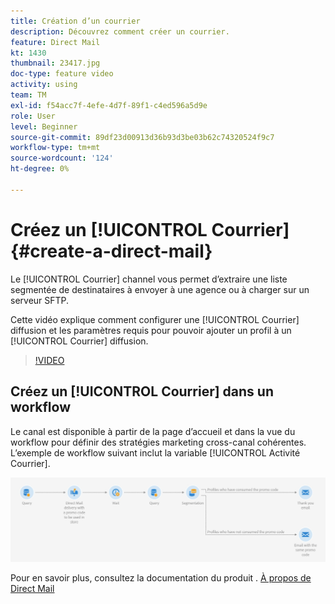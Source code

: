 ```yaml
---
title: Création d’un courrier
description: Découvrez comment créer un courrier.
feature: Direct Mail
kt: 1430
thumbnail: 23417.jpg
doc-type: feature video
activity: using
team: TM
exl-id: f54acc7f-4efe-4d7f-89f1-c4ed596a5d9e
role: User
level: Beginner
source-git-commit: 89df23d00913d36b93d3be03b62c74320524f9c7
workflow-type: tm+mt
source-wordcount: '124'
ht-degree: 0%

---
```


# Créez un [!UICONTROL Courrier] {#create-a-direct-mail}

Le [!UICONTROL Courrier] channel vous permet d’extraire une liste segmentée de destinataires à envoyer à une agence ou à charger sur un serveur SFTP.

Cette vidéo explique comment configurer une [!UICONTROL Courrier] diffusion et les paramètres requis pour pouvoir ajouter un profil à un [!UICONTROL Courrier] diffusion.

>[!VIDEO](https://video.tv.adobe.com/v/23417?quality=12&learn=on)

## Créez un [!UICONTROL Courrier] dans un workflow

Le canal est disponible à partir de la page d’accueil et dans la vue du workflow pour définir des stratégies marketing cross-canal cohérentes. L’exemple de workflow suivant inclut la variable [!UICONTROL Activité Courrier].

![Image de workflow](/help/assets/direct_mail_examplewf.png)

Pour en savoir plus, consultez la documentation du produit . [À propos de Direct Mail](https://experienceleague.adobe.com/docs/campaign-standard/using/communication-channels/direct-mail/about-direct-mail.html)
